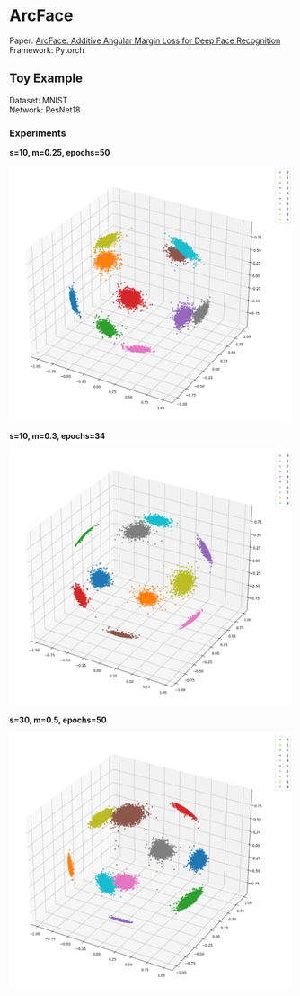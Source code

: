 # ArcFace
Paper: [ArcFace: Additive Angular Margin Loss for Deep Face Recognition](https://arxiv.org/pdf/1801.07698.pdf) <br>
Framework: Pytorch

## Toy Example
Dataset: MNIST <br>
Network: ResNet18

### Experiments

**s=10, m=0.25, epochs=50**

![s10_m0.25](./images/s10_m0.25/arcface_3d_resnet18_s_10_m_0.25_epoch_50.png)

**s=10, m=0.3, epochs=34**

![s10_m0.3](./images/s10_m0.3/arcface_3d_resnet18_s_10_m_0.3_epoch_34.png)

**s=30, m=0.5, epochs=50**

![s30_m0.5](./images/s30_m0.5/arcface_3d_resnet18_s_30_m_0.5_epoch_50.png)
